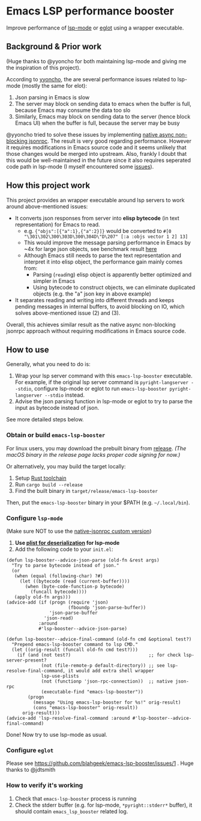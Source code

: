 # Emacs LSP performance booster

Improve performance of [lsp-mode](https://github.com/emacs-lsp/lsp-mode) or [eglot](https://github.com/joaotavora/eglot) using a wrapper executable.

## Background & Prior work

(Huge thanks to @yyoncho for both maintaining lsp-mode and giving me the inspiration of this project).

According to [yyoncho](https://www.reddit.com/r/emacs/comments/ymrkyn/comment/iv90q4i/?utm_source=share&utm_medium=web2x&context=3),
the are several performance issues related to lsp-mode (mostly the same for elot):

1. Json parsing in Emacs is slow
2. The server may block on sending data to emacs when the buffer is full, because Emacs may consume the data too slo
3. Similarly, Emacs may block on sending data to the server (hence block Emacs UI) when the buffer is full, because the server may be busy

@yyoncho tried to solve these issues by implementing [native async non-blocking jsonrpc](https://github.com/emacs-lsp/emacs).
The result is very good regarding performance. However it requires modifications in Emacs source code and it seems unlikely that those changes would be merged into upstream.
Also, frankly I doubt that this would be well-maintained in the future since it also requires seperated code path in lsp-mode (I myself encountered some [issues](https://github.com/emacs-lsp/emacs/issues/12)).


## How this project work

This project provides an wrapper executable around lsp servers to work around above-mentioned issues:

- It converts json responses from server into **elisp bytecode** (in text representation) for Emacs to read.
    * e.g. `{"objs":[{"a":1},{"a":2}]}` would be converted to `#[0 "\301\302\300\303D\300\304D\"D\207" [:a :objs vector 1 2] 13]`
    * This would improve the message parsing performance in Emacs by ~4x for large json objects, see benchmark result [here](https://github.com/blahgeek/emacs-lsp-booster/actions/runs/7416840025/job/20182439682#step:5:142)
    * Although Emacs still needs to parse the text representation and interpret it into elisp object, the performance gain mainly comes from:
        * Parsing (`read`ing) elisp object is apparently better optimized and simpler in Emacs
        * Using bytecode to construct objects, we can eliminate duplicated objects (e.g. the "a" json key in above example)
- It separates reading and writing into different threads and keeps pending messages in internal buffers, to avoid blocking on IO, which solves above-mentioned issue (2) and (3).

Overall, this achieves similar result as the native async non-blocking jsonrpc approach without requiring modifications in Emacs source code.


## How to use

Generally, what you need to do is:

1. Wrap your lsp server command with this `emacs-lsp-booster` executable.
   For example, if the original lsp server command is `pyright-langserver --stdio`, configure lsp-mode or eglot to run `emacs-lsp-booster pyright-langserver --stdio` instead.
2. Advise the json parsing function in lsp-mode or eglot to try to parse the input as bytecode instead of json.

See more detailed steps below.

### Obtain or build `emacs-lsp-booster`

For linux users, you may download the prebuilt binary from [release](https://github.com/blahgeek/emacs-lsp-booster/releases).
*(The macOS binary in the release page lacks proper code signing for now.)*

Or alternatively, you may build the target locally:

1. Setup [Rust toolchain](https://rustup.rs/)
2. Run `cargo build --release`
3. Find the built binary in `target/release/emacs-lsp-booster`

Then, put the `emacs-lsp-booster` binary in your $PATH (e.g. `~/.local/bin`).

### Configure `lsp-mode`

(Make sure NOT to use the [native-jsonrpc custom version](https://github.com/emacs-lsp/emacs))

1. **Use [plist for deserialization](https://emacs-lsp.github.io/lsp-mode/page/performance/#use-plists-for-deserialization) for lsp-mode**
3. Add the following code to your `init.el`:

```elisp
(defun lsp-booster--advice-json-parse (old-fn &rest args)
  "Try to parse bytecode instead of json."
  (or
   (when (equal (following-char) ?#)
     (let ((bytecode (read (current-buffer))))
       (when (byte-code-function-p bytecode)
         (funcall bytecode))))
   (apply old-fn args)))
(advice-add (if (progn (require 'json)
                       (fboundp 'json-parse-buffer))
                'json-parse-buffer
              'json-read)
            :around
            #'lsp-booster--advice-json-parse)

(defun lsp-booster--advice-final-command (old-fn cmd &optional test?)
  "Prepend emacs-lsp-booster command to lsp CMD."
  (let ((orig-result (funcall old-fn cmd test?)))
    (if (and (not test?)                             ;; for check lsp-server-present?
             (not (file-remote-p default-directory)) ;; see lsp-resolve-final-command, it would add extra shell wrapper
             lsp-use-plists
             (not (functionp 'json-rpc-connection))  ;; native json-rpc
             (executable-find "emacs-lsp-booster"))
        (progn
          (message "Using emacs-lsp-booster for %s!" orig-result)
          (cons "emacs-lsp-booster" orig-result))
      orig-result)))
(advice-add 'lsp-resolve-final-command :around #'lsp-booster--advice-final-command)
```

Done! Now try to use lsp-mode as usual.

### Configure `eglot`

Please see https://github.com/blahgeek/emacs-lsp-booster/issues/1 . Huge thanks to @jdtsmith

### How to verify it's working

1. Check that `emacs-lsp-booster` process is running
2. Check the stderr buffer (e.g. for lsp-mode, `*pyright::stderr*` buffer), it should contain `emacs_lsp_booster` related log.
